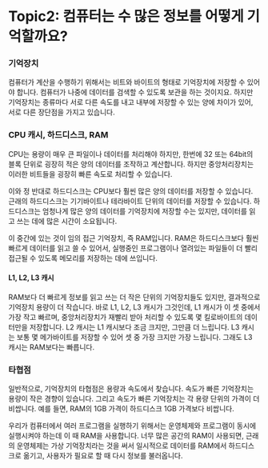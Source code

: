 # Topic2: 컴퓨터는 수 많은 정보를 어떻게 기억할까요?

### 기억장치

컴퓨터가 계산을 수행하기 위해서는 비트와 바이트의 형태로 기억장치에 저장할 수 있어야 합니다. 컴퓨터가 나중에 데이터를 검색할 수 있도록 보관을 하는 것이지요. 하지만 기억장치는 종류마다 서로 다른 속도를 내고 내부에 저장할 수 있는 양에 차이가 있어, 서로 다른 장단점을 가지고 있습니다.





### CPU 캐시, 하드디스크, RAM

CPU는 용량이 매우 큰 파일이나 데이터를 처리해야 하지만, 한번에 32 또는 64bit의 블록 단위로 굉장히 적은 양의 데이터를 조작하고 계산합니다. 하지만 중앙처리장치는 이러한 비트들을 굉장히 빠른 속도로 처리할 수 있습니다.

이와 정 반대로 하드디스크는 CPU보다 훨씬 많은 양의 데이터를 저장할 수 있습니다. 근래의 하드디스크는 기기바이트나 테라바이트 단위의 데이터를 저장할 수 있습니다. 하드디스크는 엄청나게 많은 양의 데이터를 기억장치에 저장할 수는 있지만, 데이터를 읽고 쓰는 데에 많은 시간이 소요됩니다.

이 중간에 있는 것이 임의 접근 기억장치, 즉 RAM입니다. RAM은 하드디스크보다 훨씬 빠르게 데이터를 읽고 쓸 수 있어서, 실행중인 프로그램이나 열려있는 파일들이 더 빨리 접근될 수 있도록 메모리를 저장하는 데에 쓰입니다.

 
#### L1, L2, L3 캐시

RAM보다 더 빠르게 정보를 읽고 쓰는 더 작은 단위의 기억장치들도 있지만, 결과적으로 기억장치 용량이 더 작습니다. 바로 L1, L2, L3 캐시가 그것인데, L1 캐시가 이 셋 중에서 가장 작고 빠르며, 중앙처리장치가 재빨리 받아 처리할 수 있도록 몇 킬로바이트의 데이터만을 저장합니다. L2 캐시는 L1 캐시보다 조금 크지만, 그만큼 더 느립니다. L3 캐시는 보통 몇 메가바이트를 저장할 수 있어 셋 중 가장 크지만 가장 느립니다. 그래도 L3 캐시는 RAM보다는 빠릅니다.





### 타협점

일반적으로, 기억장치의 타협점은 용량과 속도에서 찾습니다. 속도가 빠른 기억장치는 용량이 작은 경향이 있습니다. 그리고 속도가 빠른 기억장치는 각 용량 단위의 가격이 더 비쌉니다. 예를 들면, RAM의 1GB 가격이 하드디스크 1GB 가격보다 비쌉니다.

우리가 컴퓨터에서 여러 프로그램을 실행하기 위해서는 운영체제와 프로그램이 동시에 실행시켜야 하는데 이 때 RAM을 사용합니다. 너무 많은 공간의 RAM이 사용되면, 근래의 운영체제는 가상 기억장치라는 것을 써서 일시적으로 데이터를 RAM에서 하드디스크로 옮기고, 사용자가 필요로 할 때 다시 정보를 불러옵니다.

